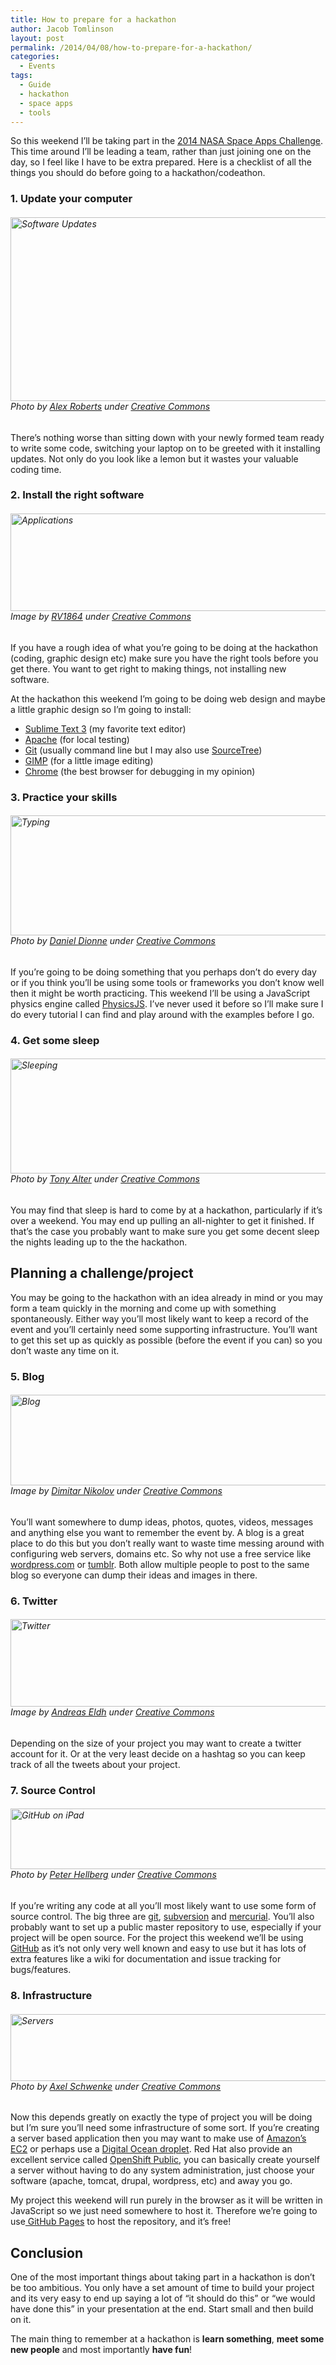 ```yaml
---
title: How to prepare for a hackathon
author: Jacob Tomlinson
layout: post
permalink: /2014/04/08/how-to-prepare-for-a-hackathon/
categories:
  - Events
tags:
  - Guide
  - hackathon
  - space apps
  - tools
---
```

So this weekend I&#8217;ll be taking part in the [2014 NASA Space Apps Challenge][1]. This time around I&#8217;ll be leading a team, rather than just joining one on the day, so I feel like I have to be extra prepared. Here is a checklist of all the things you should do before going to a hackathon/codeathon.

### 1. Update your computer

###### <a href="http://www.jacobtomlinson.co.uk/2014/04/08/how-to-prepare-for-a-hackathon/2125620107_abfa035373_o/" rel="attachment wp-att-712"><img class="aligncenter size-full wp-image-712" alt="Software Updates" src="http://www.jacobtomlinson.co.uk/wp-content/uploads/2014/04/2125620107_abfa035373_o-e1396954254319.jpg" width="1280" height="294" /></a>Photo by [Alex Roberts][2] under [Creative Commons][3]

There&#8217;s nothing worse than sitting down with your newly formed team ready to write some code, switching your laptop on to be greeted with it installing updates. Not only do you look like a lemon but it wastes your valuable coding time.

###


### 2. Install the right software

###### <a href="http://www.jacobtomlinson.co.uk/2014/04/08/how-to-prepare-for-a-hackathon/6871131368_cb8fe084f5_o/" rel="attachment wp-att-729"><img class="aligncenter size-full wp-image-729" alt="Applications" src="http://www.jacobtomlinson.co.uk/wp-content/uploads/2014/04/6871131368_cb8fe084f5_o-e1396958451799.jpg" width="1181" height="156" /></a>Image by [RV1864][4] under [Creative Commons][3]

If you have a rough idea of what you&#8217;re going to be doing at the hackathon (coding, graphic design etc) make sure you have the right tools before you get there. You want to get right to making things, not installing new software.

At the hackathon this weekend I&#8217;m going to be doing web design and maybe a little graphic design so I&#8217;m going to install:

*   <a title="Sublime Test 3" href="http://www.sublimetext.com/3" target="_blank">Sublime Text 3</a> (my favorite text editor)
*   <a title="Apache" href="http://www.apache.org/" target="_blank">Apache</a> (for local testing)
*   <a title="Git" href="http://git-scm.com/" target="_blank">Git</a> (usually command line but I may also use <a title="SourceTree" href="http://www.sourcetreeapp.com/" target="_blank">SourceTree</a>)
*   <a title="GNU Image Manipulation Program [GIMP]" href="http://www.gimp.org/" target="_blank">GIMP</a> (for a little image editing)
*   <a title="Google Chrome" href="https://www.google.com/intl/en/chrome/‎" target="_blank">Chrome</a> (the best browser for debugging in my opinion)


### 3. Practice your skills

###### <a href="http://www.jacobtomlinson.co.uk/2014/04/08/how-to-prepare-for-a-hackathon/5199036727_81ef89986e_o/" rel="attachment wp-att-725"><img class="aligncenter size-full wp-image-725" alt="Typing" src="http://www.jacobtomlinson.co.uk/wp-content/uploads/2014/04/5199036727_81ef89986e_o-e1396953810248.jpg" width="1588" height="192" /></a>Photo by [Daniel Dionne][5] under [Creative Commons][3]

If you&#8217;re going to be doing something that you perhaps don&#8217;t do every day or if you think you&#8217;ll be using some tools or frameworks you don&#8217;t know well then it might be worth practicing. This weekend I&#8217;ll be using a JavaScript physics engine called <a title="PhysicsJS" href="http://wellcaffeinated.net/PhysicsJS/" target="_blank">PhysicsJS</a>. I&#8217;ve never used it before so I&#8217;ll make sure I do every tutorial I can find and play around with the examples before I go.


### 4. Get some sleep

###### <a href="http://www.jacobtomlinson.co.uk/2014/04/08/how-to-prepare-for-a-hackathon/8588250784_57595ccccd_b/" rel="attachment wp-att-731"><img class="aligncenter size-full wp-image-731" alt="Sleeping" src="http://www.jacobtomlinson.co.uk/wp-content/uploads/2014/04/8588250784_57595ccccd_b-e1396958717237.jpg" width="1024" height="184" /></a>Photo by [Tony Alter][6] under [Creative Commons][7]

You may find that sleep is hard to come by at a hackathon, particularly if it&#8217;s over a weekend. You may end up pulling an all-nighter to get it finished. If that&#8217;s the case you probably want to make sure you get some decent sleep the nights leading up to the the hackathon.


## **Planning a challenge/project**

You may be going to the hackathon with an idea already in mind or you may form a team quickly in the morning and come up with something spontaneously. Either way you&#8217;ll most likely want to keep a record of the event and you&#8217;ll certainly need some supporting infrastructure. You&#8217;ll want to get this set up as quickly as possible (before the event if you can) so you don&#8217;t waste any time on it.

### 5. Blog

###### <a href="http://www.jacobtomlinson.co.uk/2014/04/08/how-to-prepare-for-a-hackathon/3485417819_fd42af570e_b/" rel="attachment wp-att-734"><img class="aligncenter size-full wp-image-734" alt="Blog" src="http://www.jacobtomlinson.co.uk/wp-content/uploads/2014/04/3485417819_fd42af570e_b-e1396958986265.jpg" width="1018" height="145" /></a>Image by [Dimitar Nikolov][8] under [Creative Commons][7]

You&#8217;ll want somewhere to dump ideas, photos, quotes, videos, messages and anything else you want to remember the event by. A blog is a great place to do this but you don&#8217;t really want to waste time messing around with configuring web servers, domains etc. So why not use a free service like [wordpress.com][9] or <a title="Tumblr" href="http://www.tumblr.com" target="_blank">tumblr</a>. Both allow multiple people to post to the same blog so everyone can dump their ideas and images in there.


### 6. Twitter

###### <a href="http://www.jacobtomlinson.co.uk/2014/04/08/how-to-prepare-for-a-hackathon/5858249526_2298a25375_b/" rel="attachment wp-att-735"><img class="aligncenter size-full wp-image-735" alt="Twitter" src="http://www.jacobtomlinson.co.uk/wp-content/uploads/2014/04/5858249526_2298a25375_b-e1396959205410.jpg" width="1024" height="140" /></a>Image by [Andreas Eldh][10] under [Creative Commons][7]

Depending on the size of your project you may want to create a twitter account for it. Or at the very least decide on a hashtag so you can keep track of all the tweets about your project.


### 7. Source Control

###### <a href="http://www.jacobtomlinson.co.uk/2014/04/08/how-to-prepare-for-a-hackathon/ipad-on-github/" rel="attachment wp-att-737"><img class="aligncenter size-full wp-image-737" alt="GitHub on iPad" src="http://www.jacobtomlinson.co.uk/wp-content/uploads/2014/04/4572432410_ec2653b728_b-e1396959660731.jpg" width="1024" height="97" /></a>Photo by [Peter Hellberg][11] under [Creative Commons][3]

If you&#8217;re writing any code at all you&#8217;ll most likely want to use some form of source control. The big three are <a title="Git" href="http://git-scm.com/" target="_blank">git</a>, <a title="Subversion" href="http://subversion.apache.org/" target="_blank">subversion</a> and <a title="Mercurial" href="http://mercurial.selenic.com/" target="_blank">mercurial</a>. You&#8217;ll also probably want to set up a public master repository to use, especially if your project will be open source. For the project this weekend we&#8217;ll be using <a title="GitHub" href="https://github.com/" target="_blank">GitHub</a> as it&#8217;s not only very well known and easy to use but it has lots of extra features like a wiki for documentation and issue tracking for bugs/features.


### 8. Infrastructure

###### <a href="http://www.jacobtomlinson.co.uk/2014/04/08/how-to-prepare-for-a-hackathon/1322933413_6e4e95702f_b/" rel="attachment wp-att-738"><img class="aligncenter size-full wp-image-738" alt="Servers" src="http://www.jacobtomlinson.co.uk/wp-content/uploads/2014/04/1322933413_6e4e95702f_b-e1396959908596.jpg" width="1024" height="107" /></a>Photo by [Axel Schwenke][12] under [Creative Commons][3]

Now this depends greatly on exactly the type of project you will be doing but I&#8217;m sure you&#8217;ll need some infrastructure of some sort. If you&#8217;re creating a server based application then you may want to make use of <a title="Amazon EC2" href="https://aws.amazon.com/ec2/" target="_blank">Amazon&#8217;s EC2</a> or perhaps use a <a title="Digital Ocean" href="https://www.digitalocean.com/" target="_blank">Digital Ocean droplet</a>. Red Hat also provide an excellent service called <a title="OpenShift" href="https://www.openshift.com/" target="_blank">OpenShift Public</a>, you can basically create yourself a server without having to do any system administration, just choose your software (apache, tomcat, drupal, wordpress, etc) and away you go.

My project this weekend will run purely in the browser as it will be written in JavaScript so we just need somewhere to host it. Therefore we&#8217;re going to use<a title="GitHub Pages" href="https://pages.github.com/" target="_blank"> GitHub Pages</a> to host the repository, and it&#8217;s free!


## Conclusion

One of the most important things about taking part in a hackathon is don&#8217;t be too ambitious. You only have a set amount of time to build your project and its very easy to end up saying a lot of &#8220;it should do this&#8221; or &#8220;we would have done this&#8221; in your presentation at the end. Start small and then build on it.

The main thing to remember at a hackathon is **learn something**, **meet some new people** and most importantly **have fun**!

 [1]: https://2014.spaceappschallenge.org/ "2014 NASA Space Apps Challenge"
 [2]: https://www.flickr.com/photos/bovinity/
 [3]: https://creativecommons.org/licenses/by-sa/2.0/
 [4]: https://www.flickr.com/photos/summer1978/
 [5]: https://www.flickr.com/photos/mrzeon/
 [6]: https://www.flickr.com/photos/78428166@N00/
 [7]: https://creativecommons.org/licenses/by/2.0/
 [8]: https://www.flickr.com/photos/dimnikolov/
 [9]: http://wordpress.com/ "Wordpress"
 [10]: https://www.flickr.com/photos/eldh/
 [11]: https://www.flickr.com/photos/peterhellberg/
 [12]: https://www.flickr.com/photos/schwenke/
